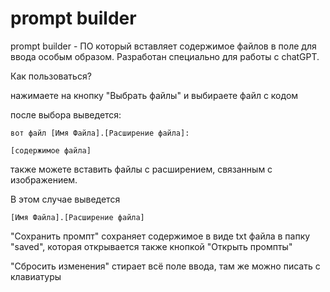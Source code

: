 # prompt builder

prompt builder - ПО который вставляет содержимое файлов в поле для ввода особым образом. Разработан специально для работы с chatGPT.

Как пользоваться?

нажимаете на кнопку "Выбрать файлы" и выбираете файл с кодом

после выбора выведется:

```вот файл [Имя Файла].[Расширение файла]:```

```[содержимое файла]```

также можете вставить файлы с расширением, связанным с изображением. 

В этом случае выведется 

```[Имя Файла].[Расширение файла]```

"Сохранить промпт" сохраняет содержимое в виде txt файла в папку "saved", которая открывается также кнопкой "Открыть промпты"

"Сбросить изменения" стирает всё поле ввода, там же можно писать с клавиатуры